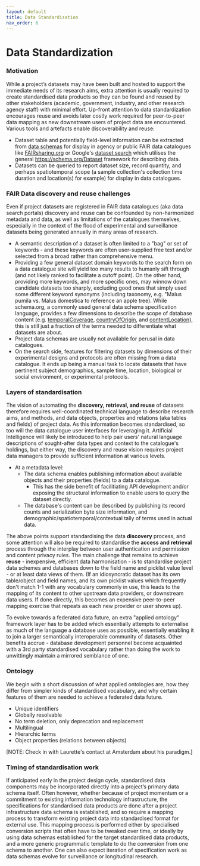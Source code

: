```yaml
---
layout: default
title: Data Standardisation
nav_order: 6
---
```


# Data Standardization
### Motivation

While a project’s datasets may have been built and hosted to support the immediate needs of its research aims, extra attention is usually required to create standardised data products so they can be found and reused by other stakeholders (academic, government, industry, and other research agency staff) with minimal effort. Up-front attention to data standardization encourages reuse and avoids later costly work required for peer-to-peer data mapping as new downstream users of project data are encountered.  Various tools and artefacts enable discoverability and reuse:

* Dataset table and potentially field-level information can be extracted from [data schemas](https://github.com/ClimateSmartAgCollab/Documentation-en/blob/main/docs/Data_Documentation/schemas.md) for display in agency or public FAIR data catalogues like [FAIRsharing.org](https://fairsharing.org/) or Google's [dataset search](https://datasetsearch.research.google.com/) which utilises the general https://schema.org/Dataset framework for describing data. 
* Datasets can be queried to report dataset size, record quantity, and perhaps spatiotemporal scope (a sample collection's collection time duration and location(s) for example) for display in data catalogues.

### FAIR Data discovery and reuse challenges

Even if project datasets are registered in FAIR data catalogues (aka data search portals) discovery and reuse can be confounded by non-harmonized metadata and data, as well as limitations of the catalogues themselves, especially in the context of the flood of experimental and surveillance datasets being generated annually in many areas of research.

* A semantic description of a dataset is often limited to a "bag" or set of keywords - and these keywords are often user-supplied free text and/or selected from a broad rather than comprehensive menu.
* Providing a few general dataset domain keywords to the search form on a data catalogue site will yield too many results to humanly sift through (and not likely ranked to facilitate a cutoff point).  On the other hand, providing more keywords, and more specific ones, may winnow down candidate datasets too sharply, excluding good ones that simply used some different keyword synonyms (including taxonomy, e.g. "Malus pumila vs. Malus domestica to reference an apple tree).  While schema.org, a commonly used general data schema specification language, provides a few dimensions to describe the scope of database content (e.g. [temporalCoverage](https://schema.org/temporalCoverage), [countryOfOrigin](https://schema.org/countryOfOrigin), and 
[contentLocation](https://schema.org/contentLocation)), this is still just a fraction of the terms needed to differentiate what datasets are about.
* Project data schemas are usually not available for perusal in data catalogues.   
* On the search side, features for filtering datasets by dimensions of their experimental designs and protocols are often missing from a data catalogue.  It ends up being a manual task to locate datasets that have pertinent subject demographics, sample time, location, biological or social environment, or experimental protocols.

### Layers of standardisation

The vision of automating the **discovery, retrieval, and reuse** of datasets therefore requires well-coordinated technical language to describe research aims, and methods, and data objects, properties and relations (aka tables and fields) of project data.  As this information becomes standardised, so too will the data catalogue user interfaces for leveraging it.  Artificial Intelligence will likely be introduced to help pair users' natural language descriptions of sought-after data types and context to the catalogue's holdings, but either way, the discovery and reuse vision requires project data managers to provide sufficient information at various levels.

* At a metadata level:
  * The data schema enables publishing information about available objects and their properties (fields) to a data catalogue.
    * This has the side benefit of facilitiating API development and/or exposing the structural information to enable users to query the dataset directly.
  * The database's content can be described by publishing its record counts and serialization byte size information, and demographic/spatiotemporal/contextual tally of terms used in actual data.

The above points support standardising the data **discovery** process, and some attention will also be required to standardise the **access and retrieval** process through the interplay between user authentication and permission and content privacy rules.  The main challenge that remains to achieve **reuse** - inexpensive, efficient data harmonisation - is to standardise project data schemes and databases down to the field name and picklist value level - or at least data views of them.  (If an idiosyncratic dataset has its own table/object and field names, and its own picklist values which frequently don't match 1-1 with any vocabulary commonly in use, this leads to the mapping of its content to other upstream data providers, or downstream data users.  If done directly, this becomes an expensive peer-to-peer mapping exercise that repeats as each new provider or user shows up).

To evolve towards a federated data future, an extra "applied ontology" framework layer has to be added which essentially attempts to externalise as much of the language a database uses as possible, essentially enabling it to join a larger semantically interoperable community of datasets.  Other benefits accrue - database development personnel become acquainted with a 3rd party standardised vocabulary rather than doing the work to unwittingly maintain a mirrored semblance of one.

### Ontology

We begin with a short discussion of what applied ontologies are, how they differ from simpler kinds of standardised vocabulary, and why certain features of them are needed to achieve a federated data future.

* Unique identifiers
* Globally resolvable
* No term deletion, only deprecation and replacement
* Multilingual
* Hierarchic terms
* Object properties (relations between objects)
 
[NOTE: Check in with Laurette's contact at Amsterdam about his paradigm.]

### Timing of standardisation work

If anticipated early in the project design cycle, standardised data components may be incorporated directly into a project’s primary data schema itself. Often however, whether because of project momentum or a commitment to existing information technology infrastructure, the specifications for standardised data products are done after a project infrastructure data schema is established, and so require a mapping process to transform existing project data into standardised format for external use. This mapping process is performed either by specialised conversion scripts that often have to be tweaked over time, or ideally by using data schemas established for the target standardised data products, and a more generic programmatic template to do the conversion from one schema to another. One can also expect iteration of specification work as data schemas evolve for surveillance or longitudinal research.
